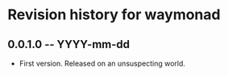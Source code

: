 # Revision history for waymonad

## 0.0.1.0  -- YYYY-mm-dd

* First version. Released on an unsuspecting world.
